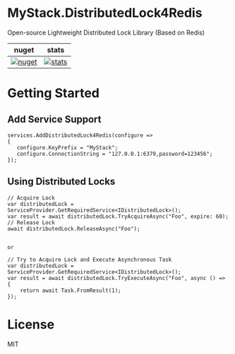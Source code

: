 # MyStack.DistributedLock4Redis

Open-source Lightweight Distributed Lock Library (Based on Redis)

| nuget      | stats |
| ----------- | ----------- |
| [![nuget](https://img.shields.io/nuget/v/MyStack.DistributedLock4Redis.svg?style=flat-square)](https://www.nuget.org/packages/MyStack.DistributedLock4Redis)       |  [![stats](https://img.shields.io/nuget/dt/MyStack.DistributedLock4Redis.svg?style=flat-square)](https://www.nuget.org/stats/packages/MyStack.DistributedLock4Redis?groupby=Version)        |

# Getting Started

## Add Service Support

```
services.AddDistributedLock4Redis(configure =>
{
   configure.KeyPrefix = "MyStack";
   configure.ConnectionString = "127.0.0.1:6379,password=123456";
});
```

## Using Distributed Locks

```
// Acquire Lock
var distributedLock = ServiceProvider.GetRequiredService<IDistributedLock>();
var result = await distributedLock.TryAcquireAsync("Foo", expire: 60);
// Release Lock
await distributedLock.ReleaseAsync("Foo");


or 

// Try to Acquire Lock and Execute Asynchronous Task
var distributedLock = ServiceProvider.GetRequiredService<IDistributedLock>();
var result = await distributedLock.TryExecuteAsync("Foo", async () =>
{
    return await Task.FromResult(1);
});
```

# License 
MIT